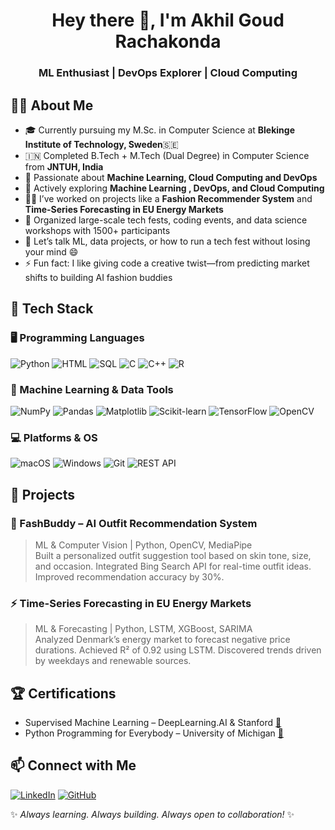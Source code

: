 <h1 align="center">Hey there 👋, I'm Akhil Goud Rachakonda</h1>
<h3 align="center">ML Enthusiast | DevOps Explorer | Cloud Computing</h3>


## 🙋‍♂️ About Me

- 🎓 Currently pursuing my M.Sc. in Computer Science at **Blekinge Institute of Technology, Sweden**🇸🇪
- 🇮🇳 Completed B.Tech + M.Tech (Dual Degree) in Computer Science from **JNTUH, India**
- 🤖 Passionate about **Machine Learning, Cloud Computing and DevOps**
- 🧠 Actively exploring **Machine Learning , DevOps, and Cloud Computing**
- 🧑‍💻 I’ve worked on projects like a **Fashion Recommender System** and **Time-Series Forecasting in EU Energy Markets**
- 🎯 Organized large-scale tech fests, coding events, and data science workshops with 1500+ participants
- 💬 Let’s talk ML, data projects, or how to run a tech fest without losing your mind 😄
- ⚡ Fun fact: I like giving code a creative twist—from predicting market shifts to building AI fashion buddies


## 🔧 Tech Stack

### 🖥️ Programming Languages
![Python](https://img.shields.io/badge/Python-3670A0?style=for-the-badge&logo=python&logoColor=ffdd54)
![HTML](https://img.shields.io/badge/HTML5-E34F26?style=for-the-badge&logo=html5&logoColor=white)
![SQL](https://img.shields.io/badge/SQL-4479A1?style=for-the-badge&logo=postgresql&logoColor=white)
![C](https://img.shields.io/badge/C-00599C?style=for-the-badge&logo=c&logoColor=white)
![C++](https://img.shields.io/badge/C++-00599C?style=for-the-badge&logo=c%2B%2B&logoColor=white)
![R](https://img.shields.io/badge/R-276DC3?style=for-the-badge&logo=r&logoColor=white)

### 🧠 Machine Learning & Data Tools
![NumPy](https://img.shields.io/badge/NumPy-013243?style=for-the-badge&logo=numpy&logoColor=white)
![Pandas](https://img.shields.io/badge/Pandas-150458?style=for-the-badge&logo=pandas&logoColor=white)
![Matplotlib](https://img.shields.io/badge/Matplotlib-11557C?style=for-the-badge&logo=matplotlib&logoColor=white)
![Scikit-learn](https://img.shields.io/badge/Scikit--Learn-F7931E?style=for-the-badge&logo=scikit-learn&logoColor=white)
![TensorFlow](https://img.shields.io/badge/TensorFlow-FF6F00?style=for-the-badge&logo=tensorflow&logoColor=white)
![OpenCV](https://img.shields.io/badge/OpenCV-27338e?style=for-the-badge&logo=opencv&logoColor=white)

### 💻 Platforms & OS
![macOS](https://img.shields.io/badge/mac%20os-000000?style=for-the-badge&logo=macos&logoColor=white)
![Windows](https://img.shields.io/badge/Windows-0078D6?style=for-the-badge&logo=windows&logoColor=white)
![Git](https://img.shields.io/badge/Git-F05032?style=for-the-badge&logo=git&logoColor=white)
![REST API](https://img.shields.io/badge/REST-API-blue?style=for-the-badge)


## 📌 Projects

### 🧥 FashBuddy – AI Outfit Recommendation System
> ML & Computer Vision | Python, OpenCV, MediaPipe  
Built a personalized outfit suggestion tool based on skin tone, size, and occasion. Integrated Bing Search API for real-time outfit ideas. Improved recommendation accuracy by 30%.

### ⚡ Time-Series Forecasting in EU Energy Markets
> ML & Forecasting | Python, LSTM, XGBoost, SARIMA  
Analyzed Denmark’s energy market to forecast negative price durations. Achieved R² of 0.92 using LSTM. Discovered trends driven by weekdays and renewable sources.

## 🏆 Certifications

- Supervised Machine Learning – DeepLearning.AI & Stanford [🔗](https://coursera.org/share/d072c72483eb17e687e61aa62fc8ff0c)
- Python Programming for Everybody – University of Michigan [🔗](https://coursera.org/share/b9d2d04531426193c2b71774c388416c)


## 📫 Connect with Me

[![LinkedIn](https://img.shields.io/badge/LinkedIn-blue?style=for-the-badge&logo=linkedin&logoColor=white)](https://www.linkedin.com/in/akhil-rachakonda-a968a2214/)
[![GitHub](https://img.shields.io/badge/GitHub-000?style=for-the-badge&logo=github&logoColor=white)](https://github.com/akhilrachakonda)


✨ _Always learning. Always building. Always open to collaboration!_ ✨

